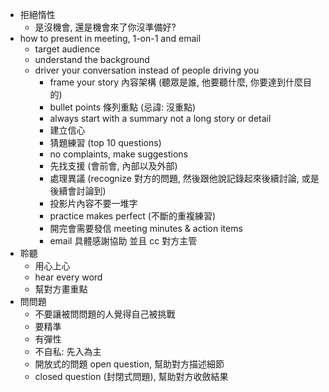 - 拒絕惰性
  - 是沒機會, 還是機會來了你沒準備好?
- how to present in meeting, 1-on-1 and email
  - target audience
  - understand the background
  - driver your conversation instead of people driving you
    - frame your story 內容架構 (聽眾是誰, 他要聽什麼, 你要達到什麼目的)
    - bullet points 條列重點 (忌諱: 沒重點)
    - always start with a summary not a long story or detail
    - 建立信心
    - 猜題練習 (top 10 questions)
    - no complaints, make suggestions
    - 先找支援 (會前會, 內部以及外部)
    - 處理異議 (recognize 對方的問題, 然後跟他說記錄起來後續討論, 或是後續會討論到)
    - 投影片內容不要一堆字
    - practice makes perfect (不斷的重複練習)
    - 開完會需要發信 meeting minutes & action items
    - email 具體感謝協助 並且 cc 對方主管
- 聆聽
  - 用心上心
  - hear every word
  - 幫對方畫重點
- 問問題
  - 不要讓被問問題的人覺得自己被挑戰
  - 要精準
  - 有彈性
  - 不自私: 先入為主
  - 開放式的問題 open question, 幫助對方描述細節
  - closed question (封閉式問題), 幫助對方收斂結果
